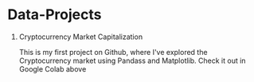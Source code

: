 # Data-Projects
1. Cryptocurrency Market Capitalization

	This is my first project on Github, where I've explored the Cryptocurrency market using Pandass and Matplotlib. Check it out in Google Colab above
